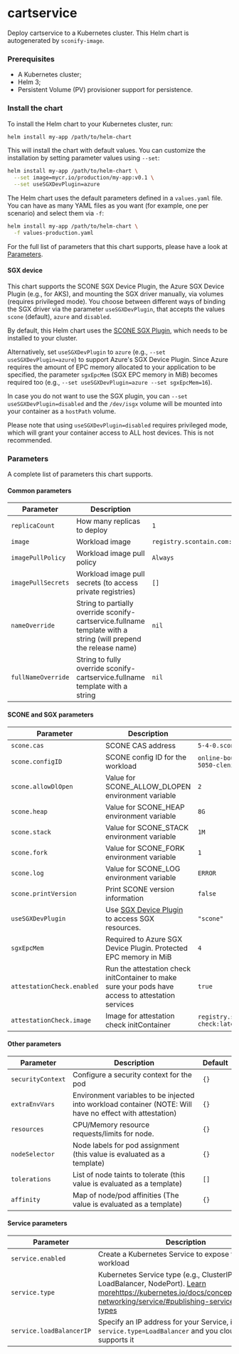 # cartservice

Deploy cartservice to a Kubernetes cluster. This Helm chart is autogenerated by `sconify-image`.

### Prerequisites

* A Kubernetes cluster;
* Helm 3;
* Persistent Volume (PV) provisioner support for persistence.

### Install the chart

To install the Helm chart to your Kubernetes cluster, run:

```bash
helm install my-app /path/to/helm-chart
```

This will install the chart with default values. You can customize the installation by setting parameter values using `--set`:

```bash
helm install my-app /path/to/helm-chart \
  --set image=mycr.io/production/my-app:v0.1 \
  --set useSGXDevPlugin=azure
```

The Helm chart uses the default parameters defined in a `values.yaml` file. You can have as many YAML files as you want (for example, one per scenario) and select them via `-f`:

```bash
helm install my-app /path/to/helm-chart \
  -f values-production.yaml
```

For the full list of parameters that this chart supports, please have a look at [Parameters](#parameters).

#### SGX device

This chart supports the SCONE SGX Device Plugin, the Azure SGX Device Plugin (e.g., for AKS), and mounting the SGX driver manually, via volumes (requires privileged mode). You choose between different ways of binding the SGX driver via the parameter `useSGXDevPlugin`, that accepts the values `scone` (default), `azure` and `disabled`.

By default, this Helm chart uses the [SCONE SGX Plugin](https://sconedocs.github.io/helm_sgxdevplugin/), which needs to be installed to your cluster.

Alternatively, set `useSGXDevPlugin` to `azure` (e.g., `--set useSGXDevPlugin=azure`) to support Azure's SGX Device Plugin. Since Azure requires the amount of EPC memory allocated to your application to be specified, the parameter `sgxEpcMem` (SGX EPC memory in MiB) becomes required too (e.g., `--set useSGXDevPlugin=azure --set sgxEpcMem=16`).

In case you do not want to use the SGX plugin, you can `--set useSGXDevPlugin=disabled` and the `/dev/isgx` volume will be mounted into your container as a `hostPath` volume.

Please note that using `useSGXDevPlugin=disabled` requires privileged mode, which will grant your container access to ALL host devices. This is not recommended.

### Parameters

A complete list of parameters this chart supports.

#### Common parameters

|Parameter|Description|Default|
|---|---|---|
`replicaCount`|How many replicas to deploy|`1`
`image`|Workload image|`registry.scontain.com:5050/clenimar/test:cartservice`
`imagePullPolicy`|Workload image pull policy|`Always`
`imagePullSecrets`|Workload image pull secrets (to access private registries)|`[]`
`nameOverride`|String to partially override sconify-cartservice.fullname template with a string (will prepend the release name)|`nil`
`fullNameOverride`|String to fully override sconify-cartservice.fullname template with a string|`nil`


#### SCONE and SGX parameters

|Parameter|Description|Default|
|---|---|---|
`scone.cas`|SCONE CAS address|`5-4-0.scone-cas.cf`
`scone.configID`|SCONE config ID for the workload|`online-boutique-403614570/registry-scontain-com-5050-clenimar-test-cartservice/cartservice`
`scone.allowDlOpen`|Value for SCONE_ALLOW_DLOPEN environment variable|`2`
`scone.heap`|Value for SCONE_HEAP environment variable|`8G`
`scone.stack`|Value for SCONE_STACK environment variable|`1M`
`scone.fork`|Value for SCONE_FORK environment variable|`1`
`scone.log`|Value for SCONE_LOG environment variable|`ERROR`
`scone.printVersion`|Print SCONE version information|`false`
`useSGXDevPlugin`|Use [SGX Device Plugin](#sgx-device) to access SGX resources.|`"scone"`
`sgxEpcMem`|Required to Azure SGX Device Plugin. Protected EPC memory in MiB|`4`
`attestationCheck.enabled`|Run the attestation check initContainer to make sure your pods have access to attestation services|`true`
`attestationCheck.image`|Image for attestation check initContainer|`registry.scontain.com:5050/clenimar/attestation-check:latest`

#### Other parameters

|Parameter|Description|Default|
|---|---|---|
`securityContext`|Configure a security context for the pod|`{}`
`extraEnvVars`|Environment variables to be injected into workload container (NOTE: Will have no effect with attestation)|`{}`
`resources`|CPU/Memory resource requests/limits for node.|`{}`
`nodeSelector`|Node labels for pod assignment (this value is evaluated as a template)|`{}`
`tolerations`|List of node taints to tolerate (this value is evaluated as a template)|`[]`
`affinity`|Map of node/pod affinities (The value is evaluated as a template)|`{}`

#### Service parameters

|Parameter|Description|Default|
|---|---|---|
`service.enabled`|Create a Kubernetes Service to expose the workload|`true`
`service.type`|Kubernetes Service type (e.g., ClusterIP, LoadBalancer, NodePort). [Learn more]()https://kubernetes.io/docs/concepts/services-networking/service/#publishing-services-service-types|`ClusterIP`
`service.loadBalancerIP`|Specify an IP address for your Service, if `service.type=LoadBalancer` and you cloud provider supports it|`""`
